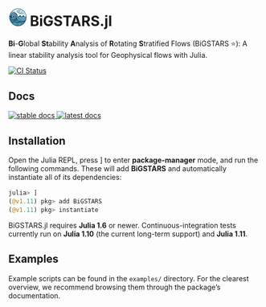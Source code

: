 # <img src="./gfd_instability.svg" width="36" alt="GFD"> BiGSTARS.jl 

<!-- description --> 
  **Bi**-**G**lobal **St**ability **A**nalysis of **R**otating **S**tratified Flows (BiGSTARS ⭐): A linear stability analysis tool for Geophysical flows with Julia. 

 <!-- Badges -->
 <p align="left">
    <a href="https://github.com/subhk/BiGSTARS.jl/actions/workflows/CI.yml">
        <img alt="CI Status" src="https://github.com/subhk/BiGSTARS.jl/actions/workflows/CI.yml/badge.svg">
    </a>
</p>

## Docs
<!-- Badges -->
 <p align="left">
    <a href="https://subhk.github.io/BiGSTARSDocumentation/stable">
        <img alt="stable docs" src="https://img.shields.io/badge/documentation-stable%20-blue">
    </a>
      <a href="https://subhk.github.io/BiGSTARSDocumentation/dev">
        <img alt="latest docs" src="https://img.shields.io/badge/documentation-dev%20-orange">
    </a>
</p>

## Installation

Open the Julia REPL, press ] to enter **package-manager** mode, and run the following commands. 
These will add **BiGSTARS** and automatically instantiate all of its dependencies:

```julia
julia> ]
(@v1.11) pkg> add BiGSTARS
(@v1.11) pkg> instantiate
```

BiGSTARS.jl requires **Julia 1.6** or newer. Continuous-integration tests currently run on **Julia 1.10** (the current long-term support) and **Julia 1.11**.


## Examples

Example scripts can be found in the `examples/` directory. For the clearest overview, we recommend 
browsing them through the package’s documentation. 
